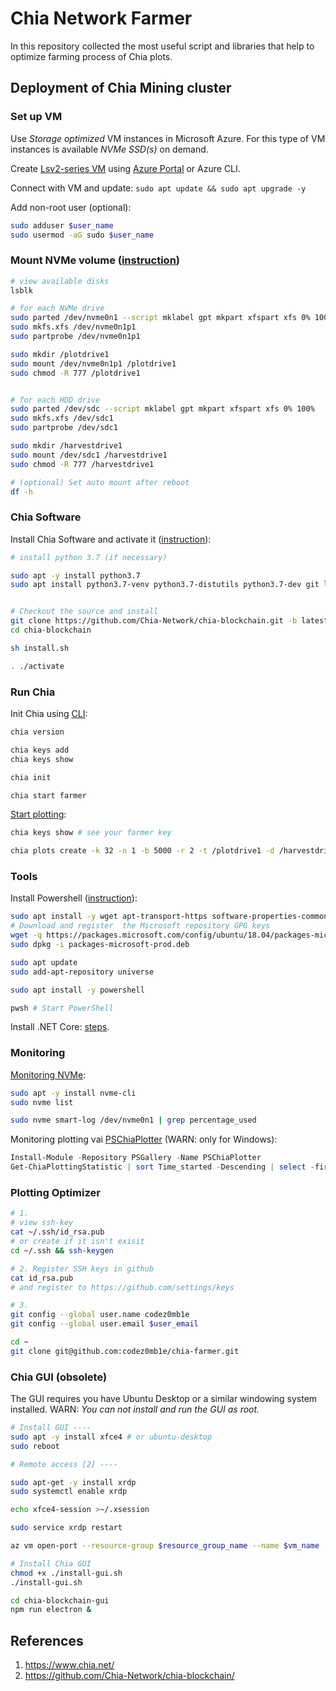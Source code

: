 
# Chia Network Farmer

In this repository collected the most useful script and libraries that help to optimize farming process of Chia plots.

## Deployment of Chia Mining cluster

### Set up VM

Use _Storage optimized_ VM instances in Microsoft Azure. For this type of VM instances is available _NVMe SSD(s)_ on demand.

Create [Lsv2-series VM](https://docs.microsoft.com/en-us/azure/virtual-machines/lsv2-series) using [Azure Portal](https://portal.azure.com/#create/Canonical.UbuntuServer1804LTS-ARM) or Azure CLI.

Connect with VM and update: `sudo apt update && sudo apt upgrade -y`

Add non-root user (optional):

```bash
sudo adduser $user_name
sudo usermod -aG sudo $user_name
```

### Mount NVMe volume ([instruction](https://docs.microsoft.com/en-us/azure/virtual-machines/linux/attach-disk-portal))

```bash
# view available disks
lsblk

# for each NVMe drive
sudo parted /dev/nvme0n1 --script mklabel gpt mkpart xfspart xfs 0% 100%
sudo mkfs.xfs /dev/nvme0n1p1
sudo partprobe /dev/nvme0n1p1

sudo mkdir /plotdrive1
sudo mount /dev/nvme0n1p1 /plotdrive1
sudo chmod -R 777 /plotdrive1


# for each HDD drive
sudo parted /dev/sdc --script mklabel gpt mkpart xfspart xfs 0% 100%
sudo mkfs.xfs /dev/sdc1
sudo partprobe /dev/sdc1

sudo mkdir /harvestdrive1
sudo mount /dev/sdc1 /harvestdrive1
sudo chmod -R 777 /harvestdrive1

# (optional) Set auto mount after reboot
df -h
```

### Chia Software

Install Chia Software and activate it ([instruction](https://github.com/Chia-Network/chia-blockchain/wiki/INSTALL#ubuntudebian)):

```bash
# install python 3.7 (if necessary)

sudo apt -y install python3.7
sudo apt install python3.7-venv python3.7-distutils python3.7-dev git lsb-release -y


# Checkout the source and install
git clone https://github.com/Chia-Network/chia-blockchain.git -b latest --recurse-submodules
cd chia-blockchain

sh install.sh

. ./activate
```

### Run Chia

Init Chia using [CLI](https://github.com/Chia-Network/chia-blockchain/wiki/CLI-Commands-Reference):

```bash
chia version

chia keys add
chia keys show

chia init

chia start farmer
```

[Start plotting](https://github.com/Chia-Network/chia-blockchain/wiki/CLI-Commands-Reference#create):

```bash
chia keys show # see your farmer key

chia plots create -k 32 -n 1 -b 5000 -r 2 -t /plotdrive1 -d /harvestdrive1 -f $farmer_key 2>&1 | tee ~/chia-blockchain/logs/$log_name.log
```

### Tools

Install Powershell ([instruction](https://docs.microsoft.com/en-us/powershell/scripting/install/installing-powershell-core-on-linux?view=powershell-7.1)):

```bash
sudo apt install -y wget apt-transport-https software-properties-common
# Download and register  the Microsoft repository GPG keys
wget -q https://packages.microsoft.com/config/ubuntu/18.04/packages-microsoft-prod.deb
sudo dpkg -i packages-microsoft-prod.deb

sudo apt update
sudo add-apt-repository universe

sudo apt install -y powershell

pwsh # Start PowerShell
```

Install .NET Core: [steps](/codez0mb1e/cloud-rstudio-server/blob/master/scripts/install_dotnet_tools.sh).


### Monitoring

[Monitoring NVMe](https://github.com/linux-nvme/nvme-cli):

```bash
sudo apt -y install nvme-cli
sudo nvme list

sudo nvme smart-log /dev/nvme0n1 | grep percentage_used
```

Monitoring plotting vai [PSChiaPlotter](https://github.com/MrPig91/PSChiaPlotter) (WARN: only for Windows):

```powershell
Install-Module -Repository PSGallery -Name PSChiaPlotter
Get-ChiaPlottingStatistic | sort Time_started -Descending | select -first 20
```

### Plotting Optimizer

```bash
# 1.
# view ssh-key 
cat ~/.ssh/id_rsa.pub
# or create if it isn't exisit
cd ~/.ssh && ssh-keygen

# 2. Register SSH keys in github
cat id_rsa.pub
# and register to https://github.com/settings/keys

# 3.
git config --global user.name codez0mb1e
git config --global user.email $user_email
```


```bash
cd ~
git clone git@github.com:codez0mb1e/chia-farmer.git
```


### Chia GUI (obsolete)

The GUI requires you have Ubuntu Desktop or a similar windowing system installed.
WARN: _You can not install and run the GUI as root._

```bash
# Install GUI ---- 
sudo apt -y install xfce4 # or ubuntu-desktop
sudo reboot

# Remote access [2] ----

sudo apt-get -y install xrdp
sudo systemctl enable xrdp

echo xfce4-session >~/.xsession

sudo service xrdp restart

az vm open-port --resource-group $resource_group_name --name $vm_name --port 3389

# Install Chia GUI
chmod +x ./install-gui.sh
./install-gui.sh

cd chia-blockchain-gui
npm run electron &
```

## References

1. https://www.chia.net/
1. https://github.com/Chia-Network/chia-blockchain/

